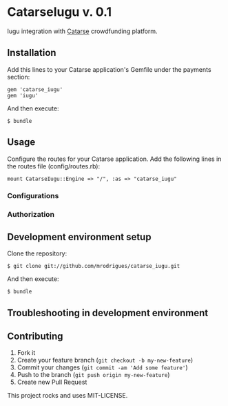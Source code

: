 # CatarseIugu v. 0.1

Iugu integration with [Catarse](http://github.com/danielweinmann/catarse) crowdfunding platform. 

## Installation

Add this lines to your Catarse application's Gemfile under the payments section:

    gem 'catarse_iugu'
    gem 'iugu'

And then execute:

    $ bundle
    
## Usage

Configure the routes for your Catarse application. Add the following lines in the routes file (config/routes.rb):

    mount CatarseIugu::Engine => "/", :as => "catarse_iugu"

### Configurations  


### Authorization

## Development environment setup

Clone the repository:

    $ git clone git://github.com/mrodrigues/catarse_iugu.git

And then execute:

    $ bundle

## Troubleshooting in development environment

## Contributing

1. Fork it
2. Create your feature branch (`git checkout -b my-new-feature`)
3. Commit your changes (`git commit -am 'Add some feature'`)
4. Push to the branch (`git push origin my-new-feature`)
5. Create new Pull Request


This project rocks and uses MIT-LICENSE.

